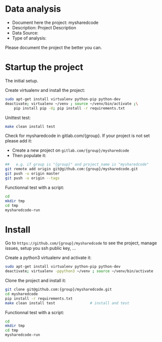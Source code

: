 # Data analysis
- Document here the project: mysharedcode
- Description: Project Description
- Data Source:
- Type of analysis:

Please document the project the better you can.

# Startup the project

The initial setup.

Create virtualenv and install the project:
```bash
sudo apt-get install virtualenv python-pip python-dev
deactivate; virtualenv ~/venv ; source ~/venv/bin/activate ;\
    pip install pip -U; pip install -r requirements.txt
```

Unittest test:
```bash
make clean install test
```

Check for mysharedcode in gitlab.com/{group}.
If your project is not set please add it:

- Create a new project on `gitlab.com/{group}/mysharedcode`
- Then populate it:

```bash
##   e.g. if group is "{group}" and project_name is "mysharedcode"
git remote add origin git@github.com:{group}/mysharedcode.git
git push -u origin master
git push -u origin --tags
```

Functionnal test with a script:

```bash
cd
mkdir tmp
cd tmp
mysharedcode-run
```

# Install

Go to `https://github.com/{group}/mysharedcode` to see the project, manage issues,
setup you ssh public key, ...

Create a python3 virtualenv and activate it:

```bash
sudo apt-get install virtualenv python-pip python-dev
deactivate; virtualenv -ppython3 ~/venv ; source ~/venv/bin/activate
```

Clone the project and install it:

```bash
git clone git@github.com:{group}/mysharedcode.git
cd mysharedcode
pip install -r requirements.txt
make clean install test                # install and test
```
Functionnal test with a script:

```bash
cd
mkdir tmp
cd tmp
mysharedcode-run
```
